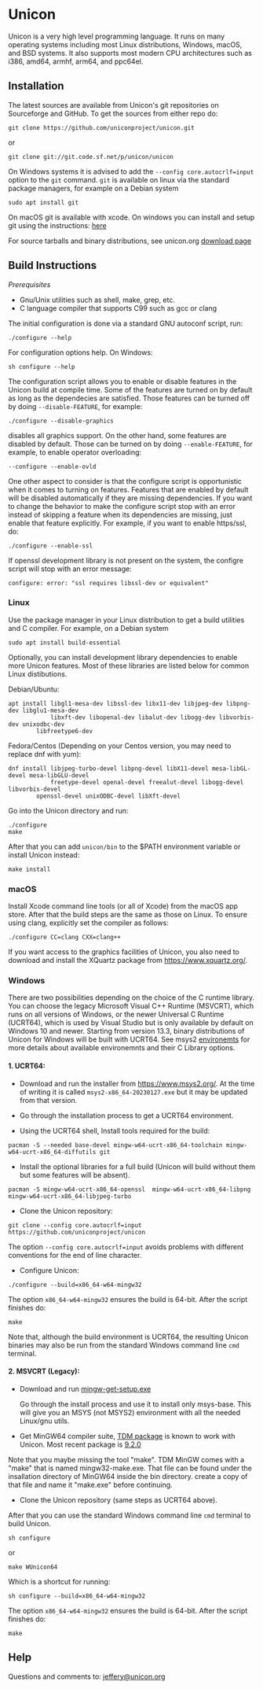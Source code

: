 Unicon
======

Unicon is a very high level programming language. It runs on many operating systems
including most Linux distributions, Windows, macOS, and BSD systems. It also supports
most modern CPU architectures such as i386, amd64, armhf, arm64, and ppc64el.


Installation
------------
The latest sources are available from Unicon's git repositories on Sourceforge and GitHub.
To get the sources from either repo do:

```
git clone https://github.com/uniconproject/unicon.git

```
or

```
git clone git://git.code.sf.net/p/unicon/unicon
```
On Windows systems it is advised to add the `--config core.autocrlf=input` option to the `git` command.
`git` is available on linux via the standard package managers, for example on a Debian system

```
sudo apt install git
```
On macOS git is available with xcode. On windows you can install and setup git using the instructions:
[here](http://unicon.org/git.html)

For source tarballs and binary distributions, see unicon.org
[download page](http://unicon.org/downloads.html)


Build Instructions
------------------

_Prerequisites_
- Gnu/Unix utilities such as shell, make, grep, etc.
- C language compiler that supports C99 such as gcc or clang

The initial configuration is done via a standard GNU autoconf script, run:
```
./configure --help
```
For configuration options help. On Windows:
```
sh configure --help
```

The configuration script allows you to enable or disable features in the Unicon build at compile time.
Some of the features are turned on by default as long as the dependecies are satisfied. Those features
can be turned off by doing `--disable-FEATURE`, for example:
```
./configure --disable-graphics
```
disables all graphics support. On the other hand, some features are disabled by default. Those can
be turned on by doing `--enable-FEATURE`, for example, to enable operator overloading:
```
--configure --enable-ovld
```
One other aspect to consider is that the configure script is opportunistic when it comes to turning on features.
Features that are enabled by default will be disabled automatically if they are missing dependencies. If you want
to change the behavior to make the configure script stop with an error instead of skipping a feature when its
dependencies are missing, just enable that feature explicitly. For example, if you want to enable https/ssl, do:
```
./configure --enable-ssl
```
If openssl development library is not present on the system, the configre script will stop with an error message:
```
configure: error: "ssl requires libssl-dev or equivalent"
```

### Linux
Use the package manager in your Linux distribution to get a build utilities and C compiler.
For example, on a Debian system
```
sudo apt install build-essential
```
Optionally, you can install development library dependencies to enable more Unicon features.
Most of these libraries are listed below for common Linux distibutions.

Debian/Ubuntu:
```
apt install libgl1-mesa-dev libssl-dev libx11-dev libjpeg-dev libpng-dev libglu1-mesa-dev
            libxft-dev libopenal-dev libalut-dev libogg-dev libvorbis-dev unixodbc-dev
	    libfreetype6-dev
```
Fedora/Centos (Depending on your Centos version, you may need to replace dnf with yum):
```
dnf install libjpeg-turbo-devel libpng-devel libX11-devel mesa-libGL-devel mesa-libGLU-devel
            freetype-devel openal-devel freealut-devel libogg-devel libvorbis-devel
	    openssl-devel unixODBC-devel libXft-devel
```

Go into the Unicon directory and run:
```
./configure
make
```
After that you can add `unicon/bin` to the $PATH environment variable or install Unicon instead:
```
make install
```

### macOS
Install Xcode command line tools (or all of Xcode) from the macOS app store.
After that the build steps are the same as those on Linux. To ensure using clang,
explicitly set the compiler as follows:

```
./configure CC=clang CXX=clang++
```
If you want access to the graphics facilities of Unicon, you also need to download
and install the XQuartz package from https://www.xquartz.org/.


### Windows
There are two possibilities depending on the choice of the C runtime library.  You can choose
the legacy Microsoft Visual C++ Runtime (MSVCRT), which runs on all versions of Windows, or the
newer Universal C Runtime (UCRT64), which is used by Visual Studio but is only available by default
on Windows 10 and newer. Starting from version 13.3, binary distributions of Unicon for Windows
will be built with UCRT64. See msys2 [environemts](https://www.msys2.org/docs/environments/)
for more details about available environemnts and their C Library options.

#### 1. UCRT64:

- Download and run the installer from https://www.msys2.org/. At the time of writing it is called
  `msys2-x86_64-20230127.exe` but it may be updated from that version.

-  Go through the installation process to get a UCRT64 environment.
-  Using the UCRT64 shell, Install tools required for the build:
```
pacman -S --needed base-devel mingw-w64-ucrt-x86_64-toolchain mingw-w64-ucrt-x86_64-diffutils git
```
- Install the optional libraries for a full build (Unicon will build without them but some features
will be absent).
```
pacman -S mingw-w64-ucrt-x86_64-openssl  mingw-w64-ucrt-x86_64-libpng mingw-w64-ucrt-x86_64-libjpeg-turbo 
```

- Clone the Unicon repository:
```
git clone --config core.autocrlf=input https://github.com/uniconproject/unicon
```
  The option `--config core.autocrlf=input` avoids problems with different conventions
  for the end of line character.

-  Configure Unicon:
```
./configure --build=x86_64-w64-mingw32
```
The option `x86_64-w64-mingw32` ensures the build is 64-bit. After the script finishes do:
```
make
```
Note that, although the build environment is UCRT64, the resulting Unicon binaries may also be
run from the standard Windows command line `cmd` terminal.

#### 2. MSVCRT (Legacy):

- Download and run [mingw-get-setup.exe](https://sourceforge.net/projects/mingw/files/Installer/)

   Go through the install process and  use it to install only msys-base. This will give you an MSYS (not MSYS2)
   environment with all the needed Linux/gnu utils.

- Get MinGW64 compiler suite, [TDM package](https://jmeubank.github.io/tdm-gcc/) is known to work with Unicon.
Most recent package is [9.2.0](https://jmeubank.github.io/tdm-gcc/articles/2020-03/9.2.0-release)

Note that you maybe missing the tool "make". TDM MinGW comes with a "make" that is named mingw32-make.exe.
That file can be found under the insallation directory of MinGW64 inside the bin directory.
create a copy of that file and name it "make.exe" before continuing.

- Clone the Unicon repository (same steps as UCRT64 above).

After that you can use the standard Windows command line `cmd` terminal to build Unicon.
```
sh configure
```
or
```
make WUnicon64
```
Which is a shortcut for running:
```
sh configure --build=x86_64-w64-mingw32
```
The option `x86_64-w64-mingw32` ensures the build is 64-bit. After the script finishes do:
```
make
```
  

  
Help
----

Questions and comments to: jeffery@unicon.org

